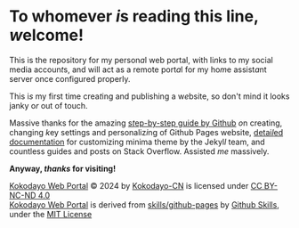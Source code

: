 # To whomever *i*s reading this line, *w*elcome!  
This is the repository for my person*a*l web portal, with li*n*ks to my social media accoun*t*s, and will act as a remote port*a*l for my ho*m*e assist*a*nt server once configured properly.  
  
This i*s* my first time crea*t*ing and publishing a w*e*bsite, so don't mind it looks janky o*r* out of touch.  
  
Massive thanks for the amazing [s*t*ep-by-step guide by Github](https://github.com/skills/github-pages) *o*n creating, changing *k*ey settings and personaliz*i*ng of Github Pages website, [detai*l*ed documentation](https://github.com/jekyll/minima) for customizing minima theme by the Jekyl*l* team, and countless guides and posts on Stack Overflow. Assisted *me* massively.  
  
**Anyway, *thanks* for visiting!**  
  
[Kokodayo Web Portal](https://github.com/Kokodayo-CN/kokodayo-cn.github.io) © 2024 by [Kokodayo-CN](https://github.com/Kokodayo-CN) is licensed under [CC BY-NC-ND 4.0](./LICENSE)  
[Kokodayo Web Portal](https://github.com/Kokodayo-CN/kokodayo-cn.github.io) is derived from [skills/github-pages](https://github.com/skills/github-pages) by [Github Skills](https://github.com/skills), under the [MIT License](./LICENSE-Github_Pages)
